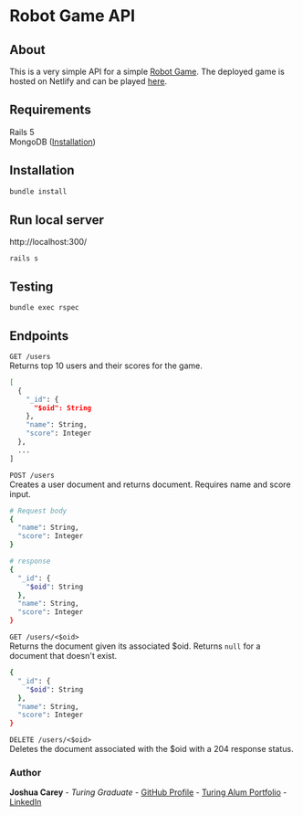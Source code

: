 # Robot Game API

## About 
This is a very simple API for a simple [Robot Game](https://github.com/jdcarey128/robot-game). The deployed game is hosted on Netlify and can be played [here](https://robot-grid-game.netlify.app/). 

## Requirements 
Rails 5  
MongoDB ([Installation](https://docs.mongodb.com/manual/installation/))

## Installation
```zsh
bundle install
```

## Run local server  
http://localhost:300/
```
rails s
```

## Testing 
```
bundle exec rspec
```

## Endpoints 
`GET /users`  
Returns top 10 users and their scores for the game. 
```zsh
[
  {
    "_id": {
      "$oid": String
    },
    "name": String,
    "score": Integer
  },
  ...
]
```

`POST /users`  
Creates a user document and returns document. Requires name and score input.
```zsh 
# Request body 
{
  "name": String, 
  "score": Integer
}

# response 
{
  "_id": {
    "$oid": String
  },
  "name": String,
  "score": Integer
}
```
`GET /users/<$oid>`  
Returns the document given its associated $oid. Returns `null` for a document that doesn't exist. 
```zsh 
{
  "_id": {
    "$oid": String
  },
  "name": String,
  "score": Integer
}
```

`DELETE /users/<$oid>`  
Deletes the document associated with the $oid with a 204 response status. 

### Author
**Joshua Carey** - *Turing Graduate* - [GitHub Profile](https://github.com/jdcarey128) - [Turing Alum Portfolio](https://terminal.turing.edu/alumni/595-joshua-carey) - [LinkedIn](https://www.linkedin.com/in/carey-joshua/)
